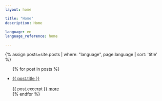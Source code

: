```yaml
---
layout: home

title: "Home"
description: Home

language: en
language_reference: home

---
```


<div class="post-item"></div>

{% assign posts=site.posts | where: "language", page.language | sort: 'title' %}

<ul class="post-item-list">

  {% for post in posts %}
    <li class="post-item">
        <a class="post-item-title" href="{{site.baseurl}}{{ post.url }}">{{ post.title }}</a>
        <br/>
        <br/>
      {{ post.excerpt }} <a class="post-item-excerpt" href="{{site.baseurl}}{{ post.url }}">more</a>
    </li>
  {% endfor %}
</ul>

